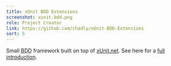 ```yaml
---
title: xUnit BDD Extensions
screenshot: xunit.bdd.png
role: Project Creator
link: https://github.com/chadly/xUnit-BDD-Extensions
sort: 5
---
```


Small <abbr title="Behavior Driven Development">BDD</abbr> framework built on top of [xUnit.net](http://xunit.codeplex.com/). See here for a [full introduction](/2009/04/bdd-with-xunit-net/).